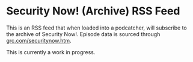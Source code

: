 # Security Now! (Archive) RSS Feed

This is an RSS feed that when loaded into a podcatcher, will subscribe to the archive of Security Now!. Episode data is sourced through [grc.com/securitynow.htm](https://www.grc.com/securitynow.htm).

This is currently a work in progress.
